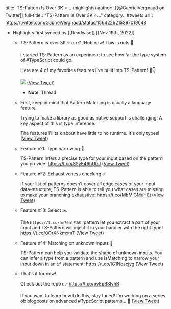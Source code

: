 title:: TS-Pattern Is Over 3K ⭐️... (highlights)
author:: [[@GabrielVergnaud on Twitter]]
full-title:: "TS-Pattern Is Over 3K ⭐️..."
category:: #tweets
url:: https://twitter.com/GabrielVergnaud/status/1564226215397019648

- Highlights first synced by [[Readwise]] [[Nov 19th, 2022]]
	- TS-Pattern is over 3K ⭐️ on GitHub now! This is nuts 🤯
	  
	  I started TS-Pattern as an experiment to see how far the type system of #TypeScript could go.
	  
	  Here are 4 of my favorites features I've built into TS-Pattern! 🧵👇 
	  
	  ![](https://pbs.twimg.com/media/FbU8ErlXEAMWf3k.jpg) ([View Tweet](https://twitter.com/GabrielVergnaud/status/1564226215397019648))
		- **Note**: Thread
	- First, keep in mind that Pattern Matching is usually a language feature.
	  
	  Trying to make a library as good as native support is challenging! A key aspect of this is type inference.
	  
	  The features I'll talk about have little to no runtime. It's only types! ([View Tweet](https://twitter.com/GabrielVergnaud/status/1564226217427013632))
	- Feature nº1: Type narrowing 🔎
	  
	  TS-Pattern infers a precise type for your input based on the pattern you provide: https://t.co/SSyE46hU0J ([View Tweet](https://twitter.com/GabrielVergnaud/status/1564226247386865664))
	- Feature nº2: Exhaustiveness checking ✅
	  
	  If your list of patterns doesn’t cover all edge cases of your input data-structure, TS-Pattern is able to tell you what cases are missing to make your branching exhaustive: https://t.co/MbMlGMuHEj ([View Tweet](https://twitter.com/GabrielVergnaud/status/1564229228882759680))
	- Feature nº3: Select ✂️
	  
	  The `https://t.co/hm76hfPJAh` pattern let you extract a part of your input and TS-Pattern will inject it in your handler with the right type! https://t.co/0OrXNkmxmT ([View Tweet](https://twitter.com/GabrielVergnaud/status/1564229366287982594))
	- Feature nº4: Matching on unknown inputs 🤔
	  
	  TS-Pattern can help you validate the shape of unknown inputs. You can infer a type from a pattern and use isMatching to narrow your input down in an `if` statement: https://t.co/IG1Noscjyg ([View Tweet](https://twitter.com/GabrielVergnaud/status/1564229481413414915))
	- That's it for now! 
	  
	  Check out the repo 👉 https://t.co/pvEpBSlvhB
	  
	  If you want to learn how I do this, stay tuned! I'm working on a series ob blogposts on advanced #TypeScript patterns... 🤫 ([View Tweet](https://twitter.com/GabrielVergnaud/status/1564229522731548673))
